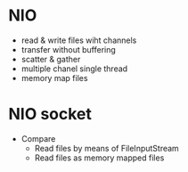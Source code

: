 # NIO
+ read & write files wiht channels
+ transfer without buffering
+ scatter & gather
+ multiple chanel single thread
+ memory map files


# NIO socket 
+ Compare 
    + Read files by means of FileInputStream 
    + Read files as memory mapped files 